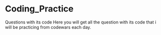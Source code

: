 # Coding_Practice
Questions with its code
Here you will get all the question with its code that i will be practicing from codewars each day.